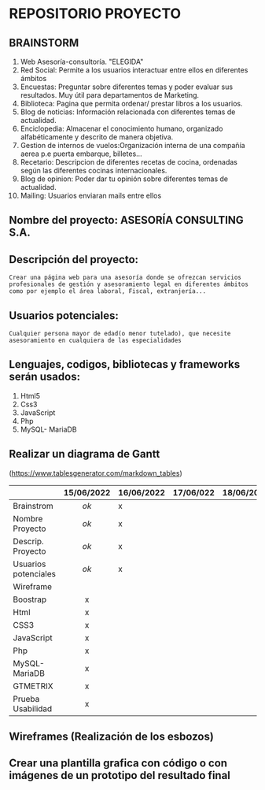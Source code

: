 # REPOSITORIO PROYECTO

## BRAINSTORM

1. Web Asesoría-consultoría. "ELEGIDA"
2. Red Social: Permite a los usuarios interactuar entre ellos en diferentes ámbitos
3. Encuestas: Preguntar sobre diferentes temas y poder evaluar sus resultados. Muy útil para departamentos de Marketing.
4. Biblioteca: Pagina que permita ordenar/ prestar libros a los usuarios.
5. Blog de noticias: Información relacionada con diferentes temas de actualidad.
6. Enciclopedia: Almacenar el conocimiento humano, organizado alfabéticamente y descrito de manera objetiva.
7. Gestion de internos de vuelos:Organización interna de una compañía aerea p.e puerta embarque, billetes...
8. Recetario: Descripcion de diferentes recetas de cocina, ordenadas según las diferentes cocinas internacionales.
9. Blog de opinion: Poder dar tu opinión sobre diferentes temas de actualidad.
10. Mailing: Usuarios enviaran mails entre ellos

## Nombre del proyecto: ASESORÍA CONSULTING S.A.

## Descripción del proyecto:

`Crear una página web para una asesoría donde se ofrezcan servicios profesionales de gestión y asesoramiento legal en diferentes ámbitos como por ejemplo el área laboral, Fiscal, extranjería...`

## Usuarios potenciales:

`Cualquier persona mayor de edad(o menor tutelado), que necesite asesoramiento en cualquiera de las especialidades`

## Lenguajes, codigos, bibliotecas y frameworks serán usados:

1. Html5
2. Css3
3. JavaScript
4. Php
5. MySQL- MariaDB

## Realizar un diagrama de Gantt

(https://www.tablesgenerator.com/markdown_tables)

|                      | 15/06/2022 | 16/06/2022 | 17/06/022 | 18/06/2020 | 19/06/2022 | 20/06/2022 | 21/06/2022 | 22/06/2022 | 23/06/2022 | 24/06/2022 | 25/06/2022 | 26/06/2022 | 27/06/2020 |
| -------------------- | :--------: | ---------- | --------- | ---------- | ---------- | ---------- | ---------- | ---------- | ---------- | ---------- | ---------- | ---------- | ---------- |
| Brainstrom           |    _ok_    | x          |           |            |            |            |            |            |            |            |            |            | FIN        |
| Nombre Proyecto      |    _ok_    | x          |           |            |            |            |            |            |            |            |            |            | FIN        |
| Descrip. Proyecto    |    _ok_    | x          |           |            |            |            |            |            |            |            |            |            | FIN        |
| Usuarios potenciales |    _ok_    | x          |           |            |            |            |            |            |            |            |            |            | FIN        |
| Wireframe            |            |            |           |            |            |            |            |            |            |            |            |            |            |
| Boostrap             |     x      |            |           |            |            |            |            |            |            |            |            |            | FIN        |
| Html                 |     x      |            |           |            |            |            |            |            |            |            |            |            | FIN        |
| CSS3                 |     x      |            |           |            |            |            |            |            |            |            |            |            | FIN        |
| JavaScript           |     x      |            |           |            |            |            |            |            |            |            |            |            | FIN        |
| Php                  |     x      |            |           |            |            |            |            |            |            |            |            |            | FIN        |
| MySQL- MariaDB       |     x      |            |           |            |            |            |            |            |            |            |            |            | FIN        |
| GTMETRIX             |     x      |            |           |            |            |            |            |            |            |            |            |            | FIN        |
| Prueba Usabilidad    |     x      |            |           |            |            |            |            |            |            |            |            |            |            |

## Wireframes (Realización de los esbozos)

## Crear una plantilla grafica con código o con imágenes de un prototipo del resultado final

